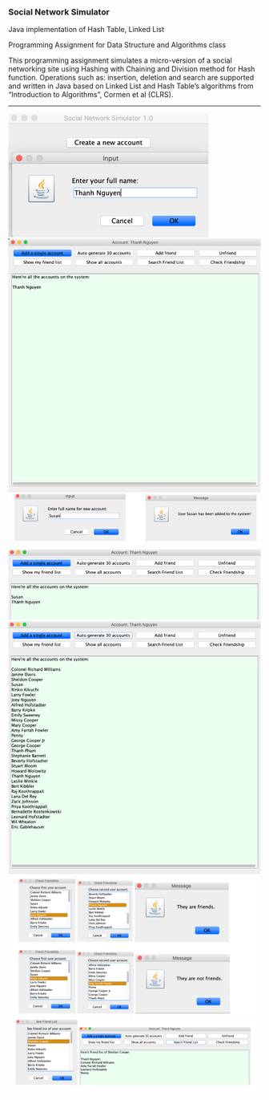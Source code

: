 ### Social Network Simulator

Java implementation of Hash Table, Linked List

Programming Assignment for Data Structure and Algorithms class

This programming assignment simulates a micro-version of a social networking 
site using Hashing with Chaining and Division method for Hash function. Operations such as: insertion, deletion and search are supported and written in Java based on Linked List and Hash Table’s algorithms from “Introduction to Algorithms”, Cormen et al (CLRS).

-------------------

![img](/Screenshot/Picture0.png?raw=true "Picture0")
![img](/Screenshot/Picture1.png?raw=true "Picture1")
![img](/Screenshot/Picture2.png?raw=true "Picture2")
![img](/Screenshot/Picture3.png?raw=true "Picture3")
![img](/Screenshot/Picture4.png?raw=true "Picture4")
![img](/Screenshot/Picture5.png?raw=true "Picture5")